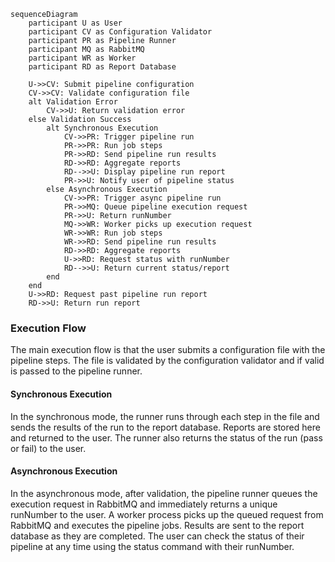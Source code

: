 ```mermaid
sequenceDiagram
    participant U as User
    participant CV as Configuration Validator
    participant PR as Pipeline Runner
    participant MQ as RabbitMQ
    participant WR as Worker
    participant RD as Report Database

    U->>CV: Submit pipeline configuration
    CV->>CV: Validate configuration file
    alt Validation Error
        CV->>U: Return validation error
    else Validation Success
        alt Synchronous Execution
            CV->>PR: Trigger pipeline run
            PR->>PR: Run job steps
            PR->>RD: Send pipeline run results
            RD->>RD: Aggregate reports
            RD-->>U: Display pipeline run report
            PR->>U: Notify user of pipeline status
        else Asynchronous Execution
            CV->>PR: Trigger async pipeline run
            PR->>MQ: Queue pipeline execution request
            PR->>U: Return runNumber
            MQ->>WR: Worker picks up execution request
            WR->>WR: Run job steps
            WR->>RD: Send pipeline run results
            RD->>RD: Aggregate reports
            U->>RD: Request status with runNumber
            RD-->>U: Return current status/report
        end
    end
    U->>RD: Request past pipeline run report
    RD->>U: Return run report
```

### Execution Flow

The main execution flow is that the user submits a configuration file with the pipeline steps. The file is validated by
the configuration validator and if valid is passed to the pipeline runner.

#### Synchronous Execution
In the synchronous mode, the runner runs through each step in the file
and sends the results of the run to the report database. Reports are stored here and returned to the user. The runner
also returns the status of the run (pass or fail) to the user.

#### Asynchronous Execution
In the asynchronous mode, after validation, the pipeline runner queues the execution request in RabbitMQ and immediately
returns a unique runNumber to the user. A worker process picks up the queued request from RabbitMQ and executes the
pipeline jobs. Results are sent to the report database as they are completed. The user can check the status of their
pipeline at any time using the status command with their runNumber.